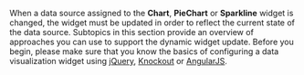 When a data source assigned to the **Chart**, **PieChart** or **Sparkline** widget is changed, the widget must be updated in order to reflect the current state of the data source. Subtopics in this section provide an overview of approaches you can use to support the dynamic widget update. Before you begin, please make sure that you know the basics of configuring a data visualization widget using [jQuery](/concepts/20%20Data%20Visualization/05%20Basics/10%20Widget%20Basics%20-%20jQuery '/Documentation/Guide/Data_Visualization/Basics/Widget_Basics_-_jQuery/'), [Knockout](/concepts/20%20Data%20Visualization/05%20Basics/30%20Widget%20Basics%20-%20Knockout '/Documentation/Guide/Data_Visualization/Basics/Widget_Basics_-_Knockout/') or [AngularJS](/concepts/20%20Data%20Visualization/05%20Basics/20%20Widget%20Basics%20-%20AngularJS '/Documentation/Guide/Data_Visualization/Basics/Widget_Basics_-_AngularJS/').
